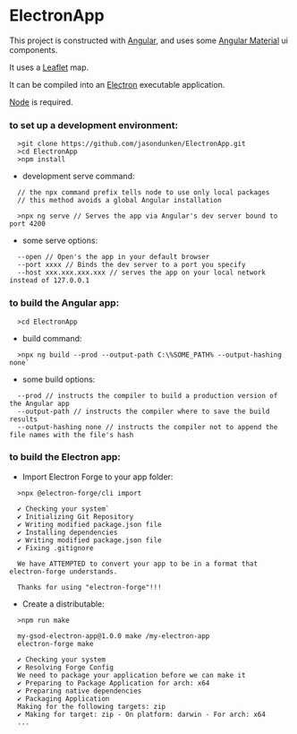 # ElectronApp

This project is constructed with [Angular](https://angular.io),
and uses some [Angular Material](https://material.angular.io) ui components.

It uses a [Leaflet](https://leafletjs.com) map.

It can be compiled into an [Electron](https://www.electronjs.org) executable application.

[Node](https://nodejs.org) is required.

### to set up a development environment:
```
  >git clone https://github.com/jasondunken/ElectronApp.git
  >cd ElectronApp
  >npm install
```
- development serve command:
```
  // the npx command prefix tells node to use only local packages
  // this method avoids a global Angular installation
  
  >npx ng serve // Serves the app via Angular's dev server bound to port 4200
```
- some serve options:
```
  --open // Open's the app in your default browser
  --port xxxx // Binds the dev server to a port you specify
  --host xxx.xxx.xxx.xxx // serves the app on your local network instead of 127.0.0.1
```
### to build the Angular app:
```
  >cd ElectronApp
```
- build command:
```
  >npx ng build --prod --output-path C:\%SOME_PATH% --output-hashing none`
```
-  some build options:
```
  --prod // instructs the compiler to build a production version of the Angular app
  --output-path // instructs the compiler where to save the build results
  --output-hashing none // instructs the compiler not to append the file names with the file's hash
```
### to build the Electron app:
- Import Electron Forge to your app folder:

```
  >npx @electron-forge/cli import

  ✔ Checking your system`
  ✔ Initializing Git Repository
  ✔ Writing modified package.json file
  ✔ Installing dependencies
  ✔ Writing modified package.json file
  ✔ Fixing .gitignore

  We have ATTEMPTED to convert your app to be in a format that electron-forge understands.

  Thanks for using "electron-forge"!!!
```
- Create a distributable:

```
  >npm run make

  my-gsod-electron-app@1.0.0 make /my-electron-app
  electron-forge make

  ✔ Checking your system
  ✔ Resolving Forge Config
  We need to package your application before we can make it
  ✔ Preparing to Package Application for arch: x64
  ✔ Preparing native dependencies
  ✔ Packaging Application
  Making for the following targets: zip
  ✔ Making for target: zip - On platform: darwin - For arch: x64
  ...
```
